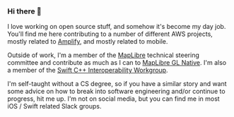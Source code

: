 ### Hi there 👋

I love working on open source stuff, and somehow it's become my day job.
You'll find me here contributing to a number of different AWS projects, mostly related to [Amplify](https://github.com/aws-amplify), and mostly related to mobile. 

Outside of work, I'm a member of the [MapLibre](https://github.com/maplibre) technical steering committee and contribute as much as I can to [MapLibre GL Native](https://github.com/maplibre/maplibre-gl-native). I'm also a member of the [Swift C++ Interoperability Workgroup](https://forums.swift.org/tag/cxx-interop).

I'm self-taught without a CS degree, so if you have a similar story and want some advice on how to break into software engineering and/or continue to progress, hit me up. I'm not on social media, but you can find me in most iOS / Swift related Slack groups.
